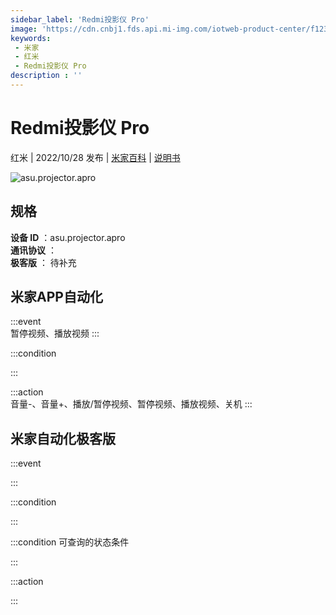 ```yaml
---
sidebar_label: 'Redmi投影仪 Pro'
image: 'https://cdn.cnbj1.fds.api.mi-img.com/iotweb-product-center/f123c8ae7d5d2c0a1af2736b46564dde_1658714073306.png?GalaxyAccessKeyId=AKVGLQWBOVIRQ3XLEW&Expires=9223372036854775807&Signature=+pNK7QDtvhOvvVMfIwbV1lxwqIs='
keywords: 
 - 米家
 - 红米
 - Redmi投影仪 Pro
description : ''
---
```

# Redmi投影仪 Pro

红米 | 2022/10/28 发布 | [米家百科](https://home.mi.com/webapp/content/baike/product/index.html?model=asu.projector.apro) | [说明书](https://home.mi.com/views/introduction.html?model=asu.projector.apro&region=cn)

![asu.projector.apro](https://cdn.cnbj1.fds.api.mi-img.com/iotweb-product-center/f123c8ae7d5d2c0a1af2736b46564dde_1658714073306.png?GalaxyAccessKeyId=AKVGLQWBOVIRQ3XLEW&Expires=9223372036854775807&Signature=+pNK7QDtvhOvvVMfIwbV1lxwqIs=)

## 规格  
> 
**设备 ID** ：asu.projector.apro  
**通讯协议** ：  
**极客版**  ： 待补充 


## 米家APP自动化  

:::event  
暂停视频、播放视频
:::

:::condition  

:::

:::action   
音量-、音量+、播放/暂停视频、暂停视频、播放视频、关机
:::

## 米家自动化极客版  

:::event  

:::

:::condition  

:::

:::condition 可查询的状态条件  

:::

:::action  

:::

        
